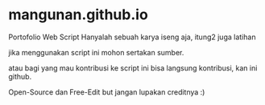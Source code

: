 # mangunan.github.io
Portofolio Web Script
Hanyalah sebuah karya iseng aja, itung2 juga latihan

jika menggunakan script ini mohon sertakan sumber.

atau bagi yang mau kontribusi ke script ini bisa langsung kontribusi, kan ini github.

Open-Source dan Free-Edit but jangan lupakan creditnya :)

